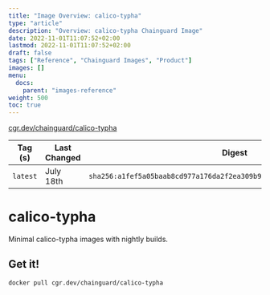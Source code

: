 ```yaml
---
title: "Image Overview: calico-typha"
type: "article"
description: "Overview: calico-typha Chainguard Image"
date: 2022-11-01T11:07:52+02:00
lastmod: 2022-11-01T11:07:52+02:00
draft: false
tags: ["Reference", "Chainguard Images", "Product"]
images: []
menu:
  docs:
    parent: "images-reference"
weight: 500
toc: true
---
```


[cgr.dev/chainguard/calico-typha](https://github.com/chainguard-images/images/tree/main/images/calico-typha)

| Tag (s)   | Last Changed | Digest                                                                    |
|-----------|--------------|---------------------------------------------------------------------------|
|  `latest` | July 18th    | `sha256:a1fef5a05baab8cd977a176da2f2ea309b99b47a62594c91ec93180babcfe7c9` |

# calico-typha

Minimal calico-typha images with nightly builds.

## Get it!

```shell
docker pull cgr.dev/chainguard/calico-typha
```
